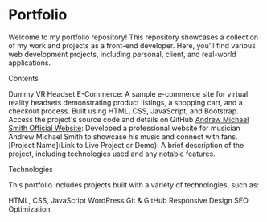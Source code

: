 # Portfolio

Welcome to my portfolio repository! This repository showcases a collection of my work and projects as a front-end developer. Here, you'll find various web development projects, including personal, client, and real-world applications.

Contents

Dummy VR Headset E-Commerce: A sample e-commerce site for virtual reality headsets demonstrating product listings, a shopping cart, and a checkout process. Built using HTML, CSS, JavaScript, and Bootstrap. Access the project's source code and details on GitHub
[Andrew Michael Smith Official Website](https://andrewmichaelsmith.org/): Developed a professional website for musician Andrew Michael Smith to showcase his music and connect with fans.
[Project Name](Link to Live Project or Demo): A brief description of the project, including technologies used and any notable features.

Technologies


This portfolio includes projects built with a variety of technologies, such as:

HTML, CSS, JavaScript
WordPress
Git & GitHub
Responsive Design
SEO Optimization
